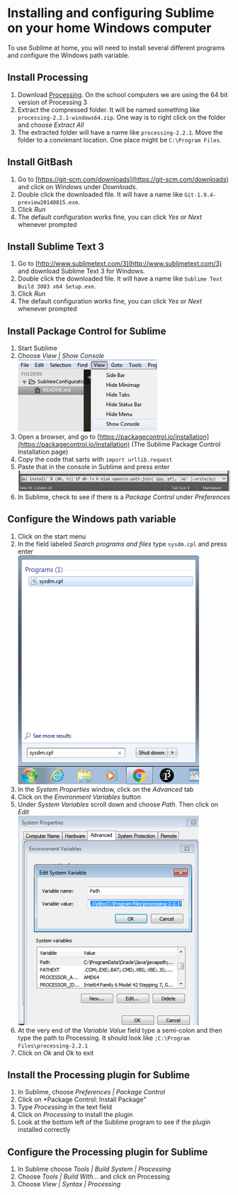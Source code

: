 Installing and configuring Sublime on your home Windows computer
=============================

To use Sublime at home, you will need to install several different programs and configure the Windows path variable.

Install Processing
------------------
1. Download [Processing](https://processing.org/download/?processing). On the school computers we are using the 64 bit version of Processing 3
2. Extract the compressed folder. It will be named something like `processing-2.2.1-windows64.zip`. One way is to right click on the folder and choose *Extract All*
3. The extracted folder will have a name like `processing-2.2.1`. Move the folder to a convienant location. One place might be `C:\Program Files`.

Install GitBash
---------------
1. Go to [https://git-scm.com/downloads](https://git-scm.com/downloads) and click on *Windows* under *Downloads*.
2. Double click the downloaded file. It will have a name like `Git-1.9.4-preview20140815.exe`.
3. Click *Run*
4. The default configuration works fine, you can click *Yes* or *Next* whenever prompted

Install Sublime Text 3
---------------
1. Go to [http://www.sublimetext.com/3](http://www.sublimetext.com/3) and download Sublime Text 3 for Windows. 
2. Double click the downloaded file. It will have a name like `Sublime Text Build 3083 x64 Setup.exe`.
3. Click *Run*
4. The default configuration works fine, you can click *Yes* or *Next* whenever prompted

Install Package Control for Sublime
---------------
1. Start Sublime
2. Choose *View | Show Console*  
![Show Console](SublimeConfig1.png)
3. Open a browser, and go to [https://packagecontrol.io/installation](https://packagecontrol.io/installation) (The Sublime Package Control Installation page)
4. Copy the code that sarts with `import urllib.request`
5. Paste that in the console in Sublime and press enter
![Paste code in console](SublimeConfig2.png)
6. In Sublime, check to see if there is a *Package Control* under *Preferences*

Configure the Windows path variable
---------------
1. Click on the start menu
2. In the field labeled *Search programs and files* type `sysdm.cpl` and press enter  
![sysdm.cpl](SublimeConfig3.png)
3. In the *System Properties* window, click on the *Advanced* tab
4. Click on the *Environment Variables* button
5. Under *System Variables* scroll down and choose *Path.* Then click on *Edit*  
![sysdm.cpl](SublimeConfig4.png)
6. At the very end of the *Variable Value* field type a semi-colon and then type the path to Processing. It should look like `;C:\Program Files\processing-2.2.1`  
7. Click on *Ok* and *Ok* to exit


Install the Processing plugin for Sublime
---------------
1. In Sublime, choose *Preferences | Package Control*
2. Click on *Package Control: Install Package"
3. Type *Processing* in the text field
4. Click on *Processing* to install the plugin
5. Look at the bottom left of the Sublime program to see if the plugin installed correctly

Configure the Processing plugin for Sublime
---------------
1. In Sublime choose *Tools | Build System | Processing*
2. Choose *Tools | Build With...* and click on Processing
3. Choose *View | Syntax | Processing*

